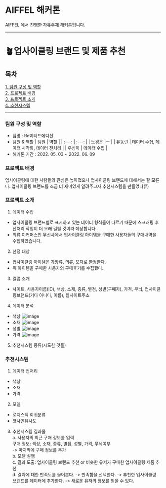 # AIFFEL 해커톤
AIFFEL 에서 진행한 자유주제 해커톤입니다.
***
# 🪴업사이클링 브랜드 및 제품 추천
## 목차
[1. 팀원 구성 및 역할](#팀원-구성-및-역할)<br>
[2. 프로젝트 배경](#프로젝트-배경)<br>
[3. 프로젝트 소개](#프로젝트-소개)<br>
[4. 추천시스템](#추천시스템)<br>

***
### 팀원 구성 및 역할
* 팀명 : Re미티드에디션
* 팀원 & 역할
  | 팀원 | 역할 |
  | :---: | :---: |
  | 노경은 |ㅡ  |
  | 유동린 | 데이터 수집, 데이터 시각화, 데이터 전처리 |
  | 우성아 | 데이터 수집 |
* 해커톤 기간 : 2022. 05. 03 ~ 2022. 06. 09

### 프로젝트 배경
업사이클링에 대한 사람들의 관심은 높아졌으나 업사이클링 브랜드에 대해서는 잘 모른다. 업사이클링 브랜드를 조금 더 재미있게 알려주고자 추천시스템을 만들었다(?)
### 프로젝트 소개
1. 데이터 수집
- 업사이클링 브랜드별로 표시하고 있는 데이터 형식들이 다르기 때문에 스크래핑 후 전처리 작업이 더 오래 걸릴 것이라 예상합니다.
- 의류 이커머스인 무신사에서 업사이클링 아이템을 구매한 사용자들의 구매내역을 수집하였습니다.
2. 선정 대상
- 업사이클링 아이템은 가방류, 의류, 모자로 한정한다.
- 위 아이템을 구매한 사용자의 구매후기를 수집했다.
3. 컬럼 소개
- 사이트, 사용자이름(ID), 색상, 소재, 종류, 별점, 성별(구매자), 가격, 무늬, 업사이클링브랜드(기다 아니다, 이름), 웹사이트주소
4. 데이터 분석
- 색상
![image](https://user-images.githubusercontent.com/97087253/171132821-133896c3-ab84-42e5-8697-96c619a9b3a0.png)
- 소재
![image](https://user-images.githubusercontent.com/97087253/171132888-f1eb53ed-d597-4014-b514-352c63d9255a.png)
- 성별
![image](https://user-images.githubusercontent.com/97087253/171132950-700ddb6c-644d-4aec-8f6b-566d181eec05.png)
- 가격
![image](https://user-images.githubusercontent.com/97087253/171133600-cbdd623b-e334-41e5-8845-987b88d863ad.png)

5. 추천시스템 종류(시도한 것들)
### 추천시스템
1. 데이터 전처리
- 색상
- 소재
- 가격
2. 모델
- 로지스틱 회귀분류
- 코사인유사도
3. 추천시스템 결과물  
a. 사용자의 최근 구매 정보를 입력  
    구매 정보: 색상, 소재, 종류, 별점, 성별, 가격, 무늬여부  
     -> 마지막에 구매 정보를 추가  
b. 모델 실행  
c. 결과 도출: 업사이클링 브랜드 추천 or 비슷한 유저가 구매한 업사이클링 제품 추천  
d. 결과에 대한 만족도를 물어본다. -> 만족함을 선택한다. -> 추천한 업사이클링 브랜드를 데이터에 추가한다. -> 새로운 유저의 정보를 얻을 수 있다.
